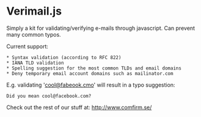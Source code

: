 Verimail.js
======================

Simply a kit for validating/verifying e-mails through javascript. Can prevent many common typos.

Current support:

    * Syntax validation (according to RFC 822)
    * IANA TLD validation
    * Spelling suggestion for the most common TLDs and email domains
    * Deny temporary email account domains such as mailinator.com

E.g. validating 'cool@fabeook.cmo' will result in a typo suggestion:

    Did you mean cool@facebook.com?


Check out the rest of our stuff at:
http://www.comfirm.se/